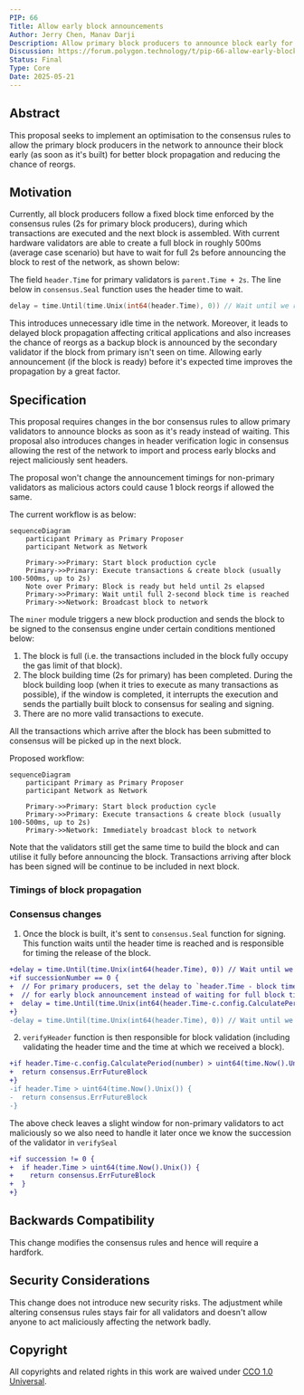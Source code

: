 ```yaml
---
PIP: 66
Title: Allow early block announcements
Author: Jerry Chen, Manav Darji
Description: Allow primary block producers to announce block early for better block propagation.
Discussion: https://forum.polygon.technology/t/pip-66-allow-early-block-announcements-on-pos/20976
Status: Final
Type: Core
Date: 2025-05-21
---
```


## Abstract
This proposal seeks to implement an optimisation to the consensus rules to allow the primary block producers in the network to announce their block early (as soon as it's built) for better block propagation and reducing the chance of reorgs.

## Motivation
Currently, all block producers follow a fixed block time enforced by the consensus rules (2s for primary block producers), during which transactions are executed and the next block is assembled. With current hardware validators are able to create a full block in roughly 500ms (average case scenario) but have to wait for full 2s 
before announcing the block to rest of the network, as shown below: 

The field `header.Time` for primary validators is `parent.Time + 2s`. The line below in `consensus.Seal` function uses the header time to wait.
```go
delay = time.Until(time.Unix(int64(header.Time), 0)) // Wait until we reach header time
```

This introduces unnecessary idle time in the network. Moreover, it leads to delayed block propagation affecting critical applications and also increases the chance of reorgs as a backup block is announced by the secondary validator if the block from primary isn't seen on time. Allowing early announcement 
(if the block is ready) before it's expected time improves the propagation by a great factor.

## Specification
This proposal requires changes in the bor consensus rules to allow primary validators to announce blocks as soon as it's ready instead of waiting. This proposal also introduces changes in header verification logic in consensus allowing the rest of the network to import and process early blocks and reject maliciously sent headers.

The proposal won't change the announcement timings for non-primary validators as malicious actors could cause 1 block reorgs if allowed the same.

The current workflow is as below:
```mermaid
sequenceDiagram
    participant Primary as Primary Proposer
    participant Network as Network

    Primary->>Primary: Start block production cycle
    Primary->>Primary: Execute transactions & create block (usually 100-500ms, up to 2s)
    Note over Primary: Block is ready but held until 2s elapsed
    Primary->>Primary: Wait until full 2-second block time is reached
    Primary->>Network: Broadcast block to network
```

The `miner` module triggers a new block production and sends the block to be signed to the consensus engine under certain conditions mentioned below:
1. The block is full (i.e. the transactions included in the block fully occupy the gas limit of that block).
2. The block building time (2s for primary) has been completed. During the block building loop (when it tries to execute as many transactions as possible), if the window is completed, it interrupts the execution and sends the partially built block to consensus for sealing and signing.
3. There are no more valid transactions to execute.

All the transactions which arrive after the block has been submitted to consensus will be picked up in the next block. 

Proposed workflow:
```mermaid
sequenceDiagram
    participant Primary as Primary Proposer
    participant Network as Network

    Primary->>Primary: Start block production cycle
    Primary->>Primary: Execute transactions & create block (usually 100-500ms, up to 2s)
    Primary->>Network: Immediately broadcast block to network
```

Note that the validators still get the same time to build the block and can utilise it fully before announcing the block. Transactions arriving after block has been signed will be continue to be included in next block.

### Timings of block propagation

### Consensus changes

1. Once the block is built, it's sent to `consensus.Seal` function for signing. This function waits until the header time is reached and is responsible for timing the release of the block.
```diff
+delay = time.Until(time.Unix(int64(header.Time), 0)) // Wait until we reach header time for non-primary validators
+if successionNumber == 0 {
+  // For primary producers, set the delay to `header.Time - block time` instead of `header.Time`
+  // for early block announcement instead of waiting for full block time.
+  delay = time.Until(time.Unix(int64(header.Time-c.config.CalculatePeriod(number)), 0))
+}
-delay = time.Until(time.Unix(int64(header.Time), 0)) // Wait until we reach header time
```

2. `verifyHeader` function is then responsible for block validation (including validating the header time and the time at which we received a block).
```diff
+if header.Time-c.config.CalculatePeriod(number) > uint64(time.Now().Unix()) {
+  return consensus.ErrFutureBlock
+}
-if header.Time > uint64(time.Now().Unix()) {
-  return consensus.ErrFutureBlock
-}
```

The above check leaves a slight window for non-primary validators to act maliciously so we also need to handle it later once we know the succession of the validator in `verifySeal`
```diff
+if succession != 0 {
+  if header.Time > uint64(time.Now().Unix()) {
+    return consensus.ErrFutureBlock
+  }
+}
```

## Backwards Compatibility
This change modifies the consensus rules and hence will require a hardfork. 

## Security Considerations
This change does not introduce new security risks. The adjustment while altering consensus rules stays fair for all validators and doesn't allow anyone to act maliciously affecting the network badly. 

## Copyright

All copyrights and related rights in this work are waived under [CCO 1.0 Universal](https://creativecommons.org/publicdomain/zero/1.0/legalcode).
